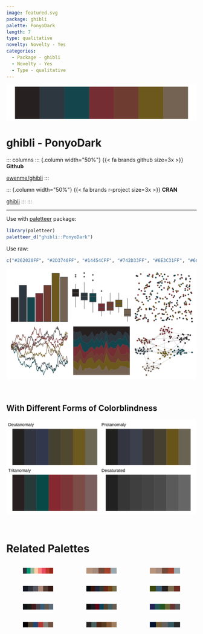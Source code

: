 ```yaml
---
image: featured.svg
package: ghibli
palette: PonyoDark
length: 7
type: qualitative
novelty: Novelty - Yes
categories:
  - Package - ghibli
  - Novelty - Yes
  - Type - qualitative
---
```


![](featured.svg)

# ghibli - PonyoDark 

::: columns
::: {.column width="50%"}
{{< fa brands github size=3x >}}
**Github**

[ewenme/ghibli](https://github.com/ewenme/ghibli)
:::

::: {.column width="50%"}
{{< fa brands r-project size=3x >}}
**CRAN**

[ghibli](https://CRAN.R-project.org/package=ghibli)
:::
:::

<hr> 

Use with [paletteer](https://emilhvitfeldt.github.io/paletteer/) package:

```r
library(paletteer)
paletteer_d("ghibli::PonyoDark")
```

Use raw:

```r
c("#262020FF", "#2D3740FF", "#14454CFF", "#742D33FF", "#6E3C31FF", "#6C581DFF", "#746353FF")
``` 

![](examples.png) 

  <br>
  
  ## With Different Forms of Colorblindness
  
  ![](colorblind.svg) 

<br>

# Related Palettes

<div class="list" style="display: grid; grid-template-columns: auto auto auto;"> <figure class="figure">
<a href="../../awtools/a_palette/"> <img src="../../awtools/a_palette/featured.svg" style="width: 100%;" class="figure-img"></a>
</figure> <figure class="figure">
<a href="../../ButterflyColors/hamadryas_feronia/"> <img src="../../ButterflyColors/hamadryas_feronia/featured.svg" style="width: 100%;" class="figure-img"></a>
</figure> <figure class="figure">
<a href="../../ButterflyColors/hamadryas_feronia/"> <img src="../../ButterflyColors/hamadryas_feronia/featured.svg" style="width: 100%;" class="figure-img"></a>
</figure> <figure class="figure">
<a href="../../beyonce/X124/"> <img src="../../beyonce/X124/featured.svg" style="width: 100%;" class="figure-img"></a>
</figure> <figure class="figure">
<a href="../../ghibli/MononokeDark/"> <img src="../../ghibli/MononokeDark/featured.svg" style="width: 100%;" class="figure-img"></a>
</figure> <figure class="figure">
<a href="../../lisa/JanvanEyck/"> <img src="../../lisa/JanvanEyck/featured.svg" style="width: 100%;" class="figure-img"></a>
</figure> <figure class="figure">
<a href="../../ghibli/SpiritedDark/"> <img src="../../ghibli/SpiritedDark/featured.svg" style="width: 100%;" class="figure-img"></a>
</figure> <figure class="figure">
<a href="../../ghibli/KikiDark/"> <img src="../../ghibli/KikiDark/featured.svg" style="width: 100%;" class="figure-img"></a>
</figure> <figure class="figure">
<a href="../../khroma/dark/"> <img src="../../khroma/dark/featured.svg" style="width: 100%;" class="figure-img"></a>
</figure> <figure class="figure">
<a href="../../ggprism/pearl/"> <img src="../../ggprism/pearl/featured.svg" style="width: 100%;" class="figure-img"></a>
</figure> <figure class="figure">
<a href="../../colRoz/d_novae/"> <img src="../../colRoz/d_novae/featured.svg" style="width: 100%;" class="figure-img"></a>
</figure> <figure class="figure">
<a href="../../ggprism/waves/"> <img src="../../ggprism/waves/featured.svg" style="width: 100%;" class="figure-img"></a>
</figure> 
</div>
